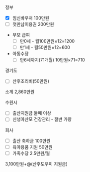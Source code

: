 정부
- [x] 임신바우처 100만원
- [ ] 첫만남이용권 200만원
- 부모 급여
	- [ ] 만0세 - 월100만원×12=1200
	- [ ] 만1세 -  월50만원×12=600
- 아동수당
	- [ ] 만6세까지(71개월) 10만원×71=710

경기도
- [ ] 산후조리비(50만원)

소계 2,860만원

수원시
- [ ] 출산지원금 둘째 이상
- [ ] 신생아산모 건강관리 - 절반 가량

회사
- [ ] 출산 축하금 100만원
- [ ] 육아용품 지원 50만원
- [ ] 가족수당 2.5만원/월

3,100만원+@(산후도우미 지원금)